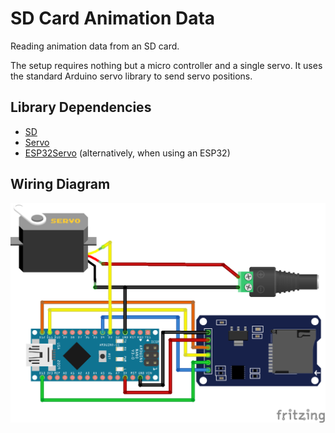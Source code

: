 # SD Card Animation Data

Reading animation data from an SD card.

The setup requires nothing but a micro controller and a single servo. It uses the standard Arduino servo library to send servo positions.

## Library Dependencies

- [SD](https://github.com/arduino-libraries/SD)
- [Servo](https://github.com/arduino-libraries/Servo)
- [ESP32Servo](https://github.com/madhephaestus/ESP32Servo) (alternatively, when using an ESP32)

## Wiring Diagram

![Arduino Nano with servo](../../images/arduino-nano-with-sd-module.png)

